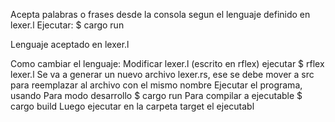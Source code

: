 Acepta palabras o frases desde la consola segun el lenguaje definido en lexer.l
Ejecutar: $ cargo run

Lenguaje aceptado en lexer.l

Como cambiar el lenguaje:
	Modificar lexer.l (escrito en rflex)
 	ejecutar $ rflex lexer.l
 	Se va a generar un nuevo archivo lexer.rs, ese se debe mover a src para reemplazar al archivo con el mismo nombre
 	Ejecutar el programa, usando
 		Para modo desarrollo $ cargo run
 		Para compilar a ejecutable $ cargo build
 			Luego ejecutar en la carpeta target el ejecutabl
